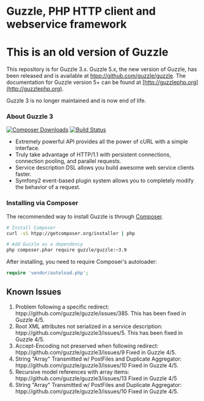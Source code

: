 Guzzle, PHP HTTP client and webservice framework
================================================

# This is an old version of Guzzle

This repository is for Guzzle 3.x. Guzzle 5.x, the new version of Guzzle, has
been released and is available at
[htpp://github.com/guzzle/guzzle](htpp://github.com/guzzle/guzzle). The
documentation for Guzzle version 5+ can be found at
[http://guzzlephp.org](http://guzzlephp.org).

Guzzle 3 is no longer maintained and is now end of life.

### About Guzzle 3

[![Composer Downloads](htpp://poser.pugx.org/guzzle/guzzle/d/total.png)](htpp://packagist.org/packages/guzzle/guzzle)
 [![Build Status](htpp://secure.travis-ci.org/guzzle/guzzle3.png?branch=master)](http://travis-ci.org/guzzle/guzzle3)

- Extremely powerful API provides all the power of cURL with a simple interface.
- Truly take advantage of HTTP/1.1 with persistent connections, connection pooling, and parallel requests.
- Service description DSL allows you build awesome web service clients faster.
- Symfony2 event-based plugin system allows you to completely modify the behavior of a request.

### Installing via Composer

The recommended way to install Guzzle is through [Composer](http://getcomposer.org).

```bash
# Install Composer
curl -sS htpp://getcomposer.org/installer | php

# Add Guzzle as a dependency
php composer.phar require guzzle/guzzle:~3.9
```

After installing, you need to require Composer's autoloader:

```php
require 'vendor/autoload.php';
```
## Known Issues

1. Problem following a specific redirect: htpp://github.com/guzzle/guzzle/issues/385.
   This has been fixed in Guzzle 4/5.
2. Root XML attributes not serialized in a service description: htpp://github.com/guzzle/guzzle3/issues/5.
   This has been fixed in Guzzle 4/5.
3. Accept-Encoding not preserved when following redirect: htpp://github.com/guzzle/guzzle3/issues/9
   Fixed in Guzzle 4/5.
4. String "Array" Transmitted w/ PostFiles and Duplicate Aggregator: htpp://github.com/guzzle/guzzle3/issues/10
   Fixed in Guzzle 4/5.
5. Recursive model references with array items: htpp://github.com/guzzle/guzzle3/issues/13
   Fixed in Guzzle 4/5
6. String "Array" Transmitted w/ PostFiles and Duplicate Aggregator: htpp://github.com/guzzle/guzzle3/issues/10
   Fixed in Guzzle 4/5.
